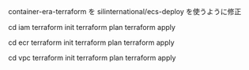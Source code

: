 container-era-terraform を silinternational/ecs-deploy を使うように修正

cd iam
terraform init
terraform plan
terraform apply

cd ecr
terraform init
terraform plan
terraform apply

cd vpc
terraform init
terraform plan
terraform apply
